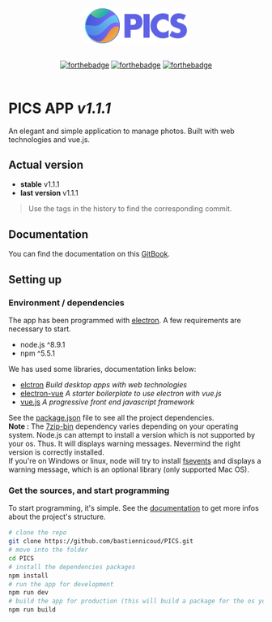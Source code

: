 <div align="center" style="margin-bottom:60px;">
  <img src ="src/renderer/assets/img/logo.svg" width="40%"/><br><br>

  [![forthebadge](http://forthebadge.com/images/badges/uses-js.svg)](http://forthebadge.com)
  [![forthebadge](http://forthebadge.com/images/badges/made-with-vue.svg)](http://forthebadge.com)
  [![forthebadge](http://forthebadge.com/images/badges/winter-is-coming.svg)](http://forthebadge.com)

</div>


# PICS APP *v1.1.1*
An elegant and simple application to manage photos. Built with web technologies and vue.js.

## Actual version
- **stable** v1.1.1
- **last version** v1.1.1
> Use the tags in the history to find the corresponding commit.

## Documentation
You can find the documentation on this [GitBook](https://bastiennicoud.gitbooks.io/pics).

## Setting up
### Environment / dependencies
The app has been programmed with [electron](https://electronjs.org/). A few requirements are necessary to start.

- node.js ^8.9.1
- npm ^5.5.1

We has used some libraries, documentation links below:
- [elctron](https://electronjs.org/docs) *Build desktop apps with web technologies*
- [electron-vue](https://github.com/SimulatedGREG/electron-vue) *A starter boilerplate to use electron with vue.js*
- [vue.js](https://vuejs.org/) *A progressive front end javascript framework*

See the [package.json](package.json) file to see all the project dependencies.  
**Note :** The [7zip-bin](https://www.npmjs.com/package/7zip-bin) dependency varies depending on your operating system. Node.js can attempt to install a version which is not supported by your os. Thus. It will displays warning messages. Nevermind the right version is correctly installed.  
If you're on Windows or linux, node will try to install [fsevents](https://www.npmjs.com/package/fsevents) and displays a warning message, which is an optional library (only supported Mac OS).


### Get the sources, and start programming
To start programming, it's simple. See the [documentation](https://bastiennicoud.gitbooks.io/pics) to get more infos about the project's structure.
```bash
# clone the repo
git clone https://github.com/bastiennicoud/PICS.git
# move into the folder
cd PICS
# install the dependencies packages
npm install
# run the app for development
npm run dev
# build the app for production (this will build a package for the os you are on)
npm run build
```
